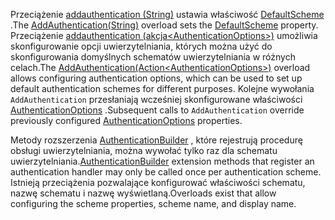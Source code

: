 <!--Don't update this for 2.2, use the 2.2 version -->
<span data-ttu-id="1d4e2-101">Przeciążenie [addauthentication (String)](/dotnet/api/microsoft.extensions.dependencyinjection.authenticationservicecollectionextensions.addauthentication#Microsoft_Extensions_DependencyInjection_AuthenticationServiceCollectionExtensions_AddAuthentication_Microsoft_Extensions_DependencyInjection_IServiceCollection_System_String_) ustawia właściwość [DefaultScheme](/dotnet/api/microsoft.aspnetcore.authentication.authenticationoptions.defaultscheme) .</span><span class="sxs-lookup"><span data-stu-id="1d4e2-101">The [AddAuthentication(String)](/dotnet/api/microsoft.extensions.dependencyinjection.authenticationservicecollectionextensions.addauthentication#Microsoft_Extensions_DependencyInjection_AuthenticationServiceCollectionExtensions_AddAuthentication_Microsoft_Extensions_DependencyInjection_IServiceCollection_System_String_) overload sets the [DefaultScheme](/dotnet/api/microsoft.aspnetcore.authentication.authenticationoptions.defaultscheme) property.</span></span> <span data-ttu-id="1d4e2-102">Przeciążenie [addauthentication (akcja&lt;AuthenticationOptions&gt;)](/dotnet/api/microsoft.extensions.dependencyinjection.authenticationservicecollectionextensions.addauthentication#Microsoft_Extensions_DependencyInjection_AuthenticationServiceCollectionExtensions_AddAuthentication_Microsoft_Extensions_DependencyInjection_IServiceCollection_System_Action_Microsoft_AspNetCore_Authentication_AuthenticationOptions__) umożliwia skonfigurowanie opcji uwierzytelniania, których można użyć do skonfigurowania domyślnych schematów uwierzytelniania w różnych celach.</span><span class="sxs-lookup"><span data-stu-id="1d4e2-102">The [AddAuthentication(Action&lt;AuthenticationOptions&gt;)](/dotnet/api/microsoft.extensions.dependencyinjection.authenticationservicecollectionextensions.addauthentication#Microsoft_Extensions_DependencyInjection_AuthenticationServiceCollectionExtensions_AddAuthentication_Microsoft_Extensions_DependencyInjection_IServiceCollection_System_Action_Microsoft_AspNetCore_Authentication_AuthenticationOptions__) overload allows configuring authentication options, which can be used to set up default authentication schemes for different purposes.</span></span> <span data-ttu-id="1d4e2-103">Kolejne wywołania `AddAuthentication` przesłaniają wcześniej skonfigurowane właściwości [AuthenticationOptions](/dotnet/api/microsoft.aspnetcore.builder.authenticationoptions) .</span><span class="sxs-lookup"><span data-stu-id="1d4e2-103">Subsequent calls to `AddAuthentication` override previously configured [AuthenticationOptions](/dotnet/api/microsoft.aspnetcore.builder.authenticationoptions) properties.</span></span>

<span data-ttu-id="1d4e2-104">Metody rozszerzenia [AuthenticationBuilder](/dotnet/api/microsoft.aspnetcore.authentication.authenticationbuilder) , które rejestrują procedurę obsługi uwierzytelniania, można wywołać tylko raz dla schematu uwierzytelniania.</span><span class="sxs-lookup"><span data-stu-id="1d4e2-104">[AuthenticationBuilder](/dotnet/api/microsoft.aspnetcore.authentication.authenticationbuilder) extension methods that register an authentication handler may only be called once per authentication scheme.</span></span> <span data-ttu-id="1d4e2-105">Istnieją przeciążenia pozwalające konfigurować właściwości schematu, nazwę schematu i nazwę wyświetlaną.</span><span class="sxs-lookup"><span data-stu-id="1d4e2-105">Overloads exist that allow configuring the scheme properties, scheme name, and display name.</span></span>
